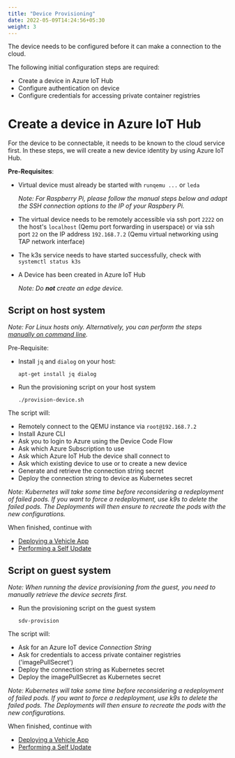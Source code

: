 ```yaml
---
title: "Device Provisioning"
date: 2022-05-09T14:24:56+05:30
weight: 3
---
```


The device needs to be configured before it can make a connection to the cloud.

The following initial configuration steps are required:
- Create a device in Azure IoT Hub
- Configure authentication on device
- Configure credentials for accessing private container registries

# Create a device in Azure IoT Hub

For the device to be connectable, it needs to be known to the cloud service first. In these steps, we will create a new device identity by using Azure IoT Hub.

**Pre-Requisites**:
- Virtual device must already be started with `runqemu ...` or `leda`
  
  *Note: For Raspberry Pi, please follow the manual steps below and adapt the SSH connection options to the IP of your Raspbery Pi.*
- The virtual device needs to be remotely accessible via ssh port `2222` on the host's `localhost` (Qemu port forwarding in userspace)
  or via ssh port `22` on the IP address `192.168.7.2` (Qemu virtual networking using TAP network interface)
- The k3s service needs to have started successfully, check with `systemctl status k3s`
- A Device has been created in Azure IoT Hub

  *Note: Do **not** create an *edge* device.*

## Script on host system

*Note: For Linux hosts only. Alternatively, you can perform the steps [manually on command line](/leda/docs/device-provisioning/manual-provisioning/).*

Pre-Requisite:
- Install `jq` and `dialog` on your host: 

      apt-get install jq dialog

- Run the provisioning script on your host system

      ./provision-device.sh


The script will:
- Remotely connect to the QEMU instance via `root@192.168.7.2`
- Install Azure CLI
- Ask you to login to Azure using the Device Code Flow
- Ask which Azure Subscription to use
- Ask which Azure IoT Hub the device shall connect to
- Ask which existing device to use or to create a new device
- Generate and retrieve the connection string secret
- Deploy the connection string to device as Kubernetes secret

*Note: Kubernetes will take some time before reconsidering a redeployment of failed pods. If you want to force a redeployment, use k9s to delete the failed pods. The Deployments will then ensure to recreate the pods with the new configurations.*

When finished, continue with
- [Deploying a Vehicle App](/leda/docs/app-deployment/)
- [Performing a Self Update](/leda/docs/device-provisioning/self-update/self-update-tutorial/)

## Script on guest system

*Note: When running the device provisioning from the guest, you need to manually retrieve the device secrets first.*

- Run the provisioning script on the guest system

      sdv-provision

The script will:
- Ask for an Azure IoT device *Connection String*
- Ask for credentials to access private container registries ('imagePullSecret')
- Deploy the connection string as Kubernetes secret
- Deploy the imagePullSecret as Kubernetes secret

*Note: Kubernetes will take some time before reconsidering a redeployment of failed pods. If you want to force a redeployment, use k9s to delete the failed pods. The Deployments will then ensure to recreate the pods with the new configurations.*

When finished, continue with
- [Deploying a Vehicle App](/leda/docs/app-deployment/)
- [Performing a Self Update](/leda/docs/device-provisioning/self-update/self-update-tutorial/)
